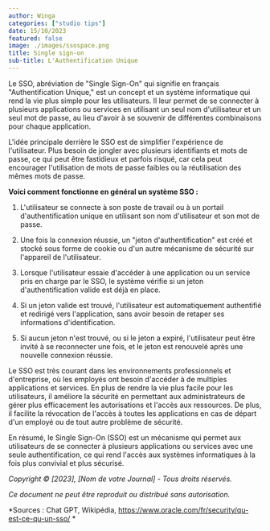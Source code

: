 ```yaml
---
author: Winga
categories: ["studio tips"]
date: 15/10/2023
featured: false
image: ./images/ssospace.png
title: Single sign-on
sub-title: L'Authentification Unique
---
```


Le SSO, abréviation de "Single Sign-On" qui signifie en français "Authentification Unique," est un concept et un système informatique qui rend la vie plus simple pour les utilisateurs. Il leur permet de se connecter à plusieurs applications ou services en utilisant un seul nom d'utilisateur et un seul mot de passe, au lieu d'avoir à se souvenir de différentes combinaisons pour chaque application.

L'idée principale derrière le SSO est de simplifier l'expérience de l'utilisateur. Plus besoin de jongler avec plusieurs identifiants et mots de passe, ce qui peut être fastidieux et parfois risqué, car cela peut encourager l'utilisation de mots de passe faibles ou la réutilisation des mêmes mots de passe.

__Voici comment fonctionne en général un système SSO :__

1. L'utilisateur se connecte à son poste de travail ou à un portail d'authentification unique en utilisant son nom d'utilisateur et son mot de passe.

2. Une fois la connexion réussie, un "jeton d'authentification" est créé et stocké sous forme de cookie ou d'un autre mécanisme de sécurité sur l'appareil de l'utilisateur.

3. Lorsque l'utilisateur essaie d'accéder à une application ou un service pris en charge par le SSO, le système vérifie si un jeton d'authentification valide est déjà en place.

4. Si un jeton valide est trouvé, l'utilisateur est automatiquement authentifié et redirigé vers l'application, sans avoir besoin de retaper ses informations d'identification.

5. Si aucun jeton n'est trouvé, ou si le jeton a expiré, l'utilisateur peut être invité à se reconnecter une fois, et le jeton est renouvelé après une nouvelle connexion réussie.

Le SSO est très courant dans les environnements professionnels et d'entreprise, où les employés ont besoin d'accéder à de multiples applications et services. En plus de rendre la vie plus facile pour les utilisateurs, il améliore la sécurité en permettant aux administrateurs de gérer plus efficacement les autorisations et l'accès aux ressources. De plus, il facilite la révocation de l'accès à toutes les applications en cas de départ d'un employé ou de tout autre problème de sécurité.

En résumé, le Single Sign-On (SSO) est un mécanisme qui permet aux utilisateurs de se connecter à plusieurs applications ou services avec une seule authentification, ce qui rend l'accès aux systèmes informatiques à la fois plus convivial et plus sécurisé.

*Copyright © [2023], [Nom de votre Journal] - Tous droits réservés.*

*Ce document ne peut être reproduit ou distribué sans autorisation.*

*Sources : Chat GPT, Wikipédia, https://www.oracle.com/fr/security/qu-est-ce-qu-un-sso/ *